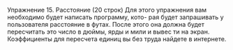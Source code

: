 Упражнение 15. Расстояние
(20 строк)
Для этого упражнения вам необходимо будет написать программу, кото-
рая будет запрашивать у пользователя расстояние в футах. После этого
она должна будет пересчитать это число в дюймы, ярды и мили и вывес­
ти на экран. Коэффициенты для пересчета единиц вы без труда найдете
в интернете.